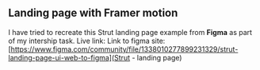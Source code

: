 ## Landing page with Framer motion

I have tried to recreate this Strut landing page example from **Figma** as part of my intership task.
Live link:
Link to figma site: [https://www.figma.com/community/file/1338010277899231329/strut-landing-page-ui-web-to-figma](Strut - landing page)
